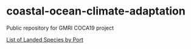 # coastal-ocean-climate-adaptation

Public repository for GMRI COCA19 project

[List of Landed Species by Port](https://carlylovas.github.io/coastal-ocean-climate-adaptation/code/species_by_port.html)
